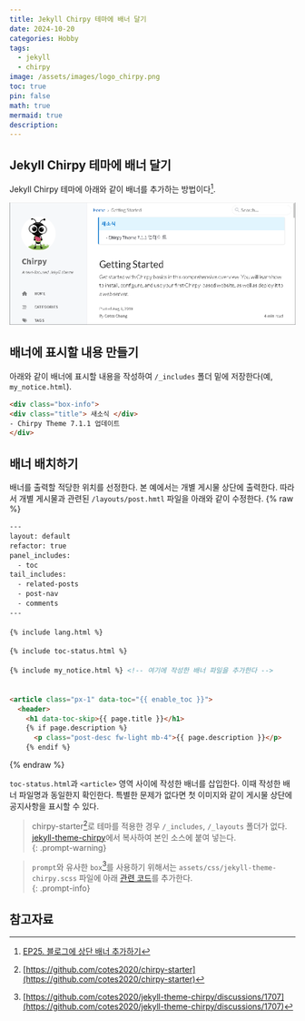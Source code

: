 ```yaml
---
title: Jekyll Chirpy 테마에 배너 달기
date: 2024-10-20
categories: Hobby
tags:
  - jekyll
  - chirpy
image: /assets/images/logo_chirpy.png
toc: true
pin: false
math: true
mermaid: true
description:
---
```

## Jekyll Chirpy 테마에 배너 달기

Jekyll Chirpy 테마에 아래와 같이 배너를 추가하는 방법이다[^1].  

![](/assets/images/2024-10-20-banner-in-chirpy.png)

## 배너에 표시할 내용 만들기

아래와 같이 배너에 표시할 내용을 작성하여 `/_includes` 폴더 밑에 저장한다(예, `my_notice.html`).

```html
<div class="box-info">
<div class="title"> 새소식 </div>
- Chirpy Theme 7.1.1 업데이트
</div>
```

## 배너 배치하기

배너를 출력할 적당한 위치를 선정한다. 본 예에서는 개별 게시물 상단에 출력한다. 따라서 개별 게시물과 관련된 `/layouts/post.hmtl` 파일을 아래와 같이 수정한다.
{% raw %}
```html
---
layout: default
refactor: true
panel_includes:
  - toc
tail_includes:
  - related-posts
  - post-nav
  - comments
---

{% include lang.html %}

{% include toc-status.html %}

{% include my_notice.html %} <!-- 여기에 작성한 배너 파일을 추가한다 -->


<article class="px-1" data-toc="{{ enable_toc }}">
  <header>
    <h1 data-toc-skip>{{ page.title }}</h1>
    {% if page.description %}
      <p class="post-desc fw-light mb-4">{{ page.description }}</p>
    {% endif %}

```
{% endraw %}

`toc-status.html`과 `<article>` 영역 사이에 작성한 배너를 삽입한다. 이때 작성한 배너 파일명과 동일한지 확인한다. 특별한 문제가 없다면 첫 이미지와 같이 게시물 상단에 공지사항을 표시할 수 있다.

> chirpy-starter[^2]로 테마를 적용한 경우 `/_includes`, `/_layouts` 폴더가 없다. [jekyll-theme-chirpy](https://github.com/cotes2020/jekyll-theme-chirpy)에서 복사하여 본인 소스에 붙여 넣는다.    
{: .prompt-warning}


> `prompt`와 유사한 `box`[^3]를 사용하기 위해서는 `assets/css/jekyll-theme-chirpy.scss` 파일에 아래 [관련 코드](https://github.com/cotes2020/jekyll-theme-chirpy/discussions/1707)를 추가한다.  
{: .prompt-info}

## 참고자료

[^1]: [EP25. 블로그에 상단 배너 추가하기](https://www.youtube.com/watch?v=fo3tpjxZbZQ&list=PLIMb_GuNnFwfMm3alTSOmDK4AnpdG7USY&index=12)

[^2]: [https://github.com/cotes2020/chirpy-starter](https://github.com/cotes2020/chirpy-starter)

[^3]: [https://github.com/cotes2020/jekyll-theme-chirpy/discussions/1707](https://github.com/cotes2020/jekyll-theme-chirpy/discussions/1707)